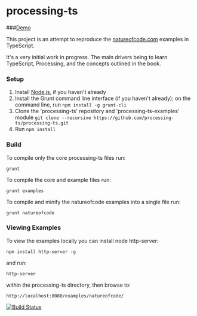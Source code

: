 # processing-ts

###[Demo](http://processing-ts.github.io/processing-ts-examples/natureofcode/)

This project is an attempt to reproduce the [natureofcode.com](http://natureofcode.com/book/) examples in TypeScript.

It's a very initial work in progress. The main drivers being to learn TypeScript, Processing, and the concepts outlined in the book.

### Setup

1. Install [Node.js](http://nodejs.org), if you haven't already
1. Install the Grunt command line interface (if you haven't already); on the command line, run `npm install -g grunt-cli`
1. Clone the 'processing-ts' repository and 'processing-ts-examples' module
`git clone --recursive https://github.com/processing-ts/processing-ts.git`
1. Run `npm install`

### Build

To compile only the core processing-ts files run:

`grunt`

To compile the core and example files run:

`grunt examples`

To compile and minify the natureofcode examples into a single file run:

`grunt natureofcode`


### Viewing Examples

To view the examples locally you can install node http-server:

`npm install http-server -g`

and run:

`http-server`

within the processing-ts directory, then browse to:

`http://localhost:8080/examples/natureofcode/`

[![Build Status](https://drone.io/github.com/edsilv/processing-ts/status.png)](https://drone.io/github.com/edsilv/processing-ts/latest)
